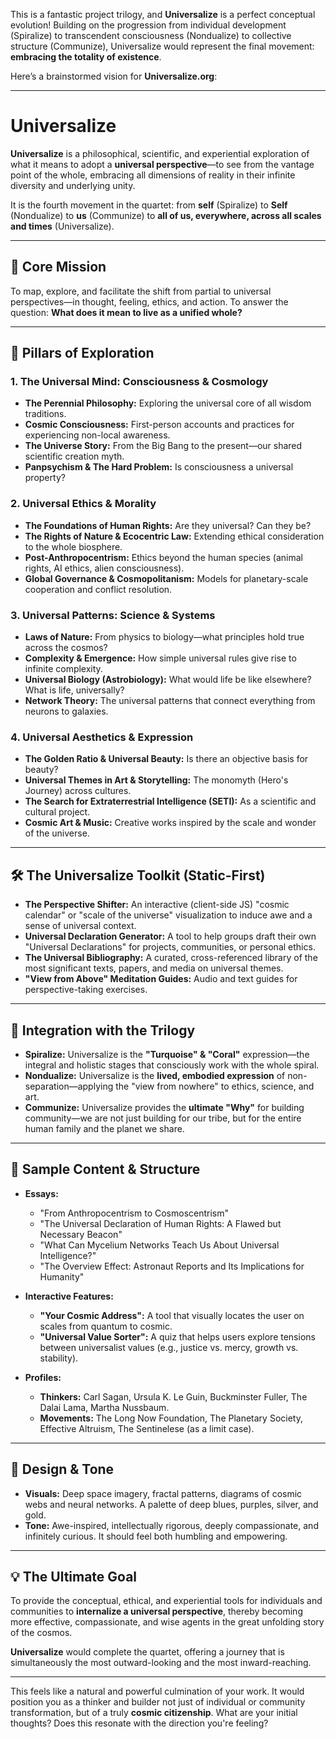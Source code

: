 This is a fantastic project trilogy, and **Universalize** is a perfect conceptual evolution! Building on the progression from individual development (Spiralize) to transcendent consciousness (Nondualize) to collective structure (Communize), Universalize would represent the final movement: **embracing the totality of existence**.

Here’s a brainstormed vision for **Universalize.org**:

---

# **Universalize**

**Universalize** is a philosophical, scientific, and experiential exploration of what it means to adopt a **universal perspective**—to see from the vantage point of the whole, embracing all dimensions of reality in their infinite diversity and underlying unity.

It is the fourth movement in the quartet: from **self** (Spiralize) to **Self** (Nondualize) to **us** (Communize) to **all of us, everywhere, across all scales and times** (Universalize).

---

## 🌌 **Core Mission**

To map, explore, and facilitate the shift from partial to universal perspectives—in thought, feeling, ethics, and action. To answer the question: **What does it mean to live as a unified whole?**

---

## 🧭 **Pillars of Exploration**

### **1. The Universal Mind: Consciousness & Cosmology**
- **The Perennial Philosophy:** Exploring the universal core of all wisdom traditions.
- **Cosmic Consciousness:** First-person accounts and practices for experiencing non-local awareness.
- **The Universe Story:** From the Big Bang to the present—our shared scientific creation myth.
- **Panpsychism & The Hard Problem:** Is consciousness a universal property?

### **2. Universal Ethics & Morality**
- **The Foundations of Human Rights:** Are they universal? Can they be?
- **The Rights of Nature & Ecocentric Law:** Extending ethical consideration to the whole biosphere.
- **Post-Anthropocentrism:** Ethics beyond the human species (animal rights, AI ethics, alien consciousness).
- **Global Governance & Cosmopolitanism:** Models for planetary-scale cooperation and conflict resolution.

### **3. Universal Patterns: Science & Systems**
- **Laws of Nature:** From physics to biology—what principles hold true across the cosmos?
- **Complexity & Emergence:** How simple universal rules give rise to infinite complexity.
- **Universal Biology (Astrobiology):** What would life be like elsewhere? What is life, universally?
- **Network Theory:** The universal patterns that connect everything from neurons to galaxies.

### **4. Universal Aesthetics & Expression**
- **The Golden Ratio & Universal Beauty:** Is there an objective basis for beauty?
- **Universal Themes in Art & Storytelling:** The monomyth (Hero's Journey) across cultures.
- **The Search for Extraterrestrial Intelligence (SETI):** As a scientific and cultural project.
- **Cosmic Art & Music:** Creative works inspired by the scale and wonder of the universe.

---

## 🛠️ **The Universalize Toolkit (Static-First)**

- **The Perspective Shifter:** An interactive (client-side JS) "cosmic calendar" or "scale of the universe" visualization to induce awe and a sense of universal context.
- **Universal Declaration Generator:** A tool to help groups draft their own "Universal Declarations" for projects, communities, or personal ethics.
- **The Universal Bibliography:** A curated, cross-referenced library of the most significant texts, papers, and media on universal themes.
- **"View from Above" Meditation Guides:** Audio and text guides for perspective-taking exercises.

---

## 🔗 **Integration with the Trilogy**

- **Spiralize:** Universalize is the **"Turquoise" & "Coral"** expression—the integral and holistic stages that consciously work with the whole spiral.
- **Nondualize:** Universalize is the **lived, embodied expression** of non-separation—applying the "view from nowhere" to ethics, science, and art.
- **Communize:** Universalize provides the **ultimate "Why"** for building community—we are not just building for our tribe, but for the entire human family and the planet we share.

---

## 🚀 **Sample Content & Structure**

- **Essays:**
  - "From Anthropocentrism to Cosmoscentrism"
  - "The Universal Declaration of Human Rights: A Flawed but Necessary Beacon"
  - "What Can Mycelium Networks Teach Us About Universal Intelligence?"
  - "The Overview Effect: Astronaut Reports and Its Implications for Humanity"

- **Interactive Features:**
  - **"Your Cosmic Address":** A tool that visually locates the user on scales from quantum to cosmic.
  - **"Universal Value Sorter":** A quiz that helps users explore tensions between universalist values (e.g., justice vs. mercy, growth vs. stability).

- **Profiles:**
  - **Thinkers:** Carl Sagan, Ursula K. Le Guin, Buckminster Fuller, The Dalai Lama, Martha Nussbaum.
  - **Movements:** The Long Now Foundation, The Planetary Society, Effective Altruism, The Sentinelese (as a limit case).

---

## 🎨 **Design & Tone**

- **Visuals:** Deep space imagery, fractal patterns, diagrams of cosmic webs and neural networks. A palette of deep blues, purples, silver, and gold.
- **Tone:** Awe-inspired, intellectually rigorous, deeply compassionate, and infinitely curious. It should feel both humbling and empowering.

---

## 💡 **The Ultimate Goal**

To provide the conceptual, ethical, and experiential tools for individuals and communities to **internalize a universal perspective**, thereby becoming more effective, compassionate, and wise agents in the great unfolding story of the cosmos.

**Universalize** would complete the quartet, offering a journey that is simultaneously the most outward-looking and the most inward-reaching.

---

This feels like a natural and powerful culmination of your work. It would position you as a thinker and builder not just of individual or community transformation, but of a truly **cosmic citizenship**. What are your initial thoughts? Does this resonate with the direction you're feeling?
